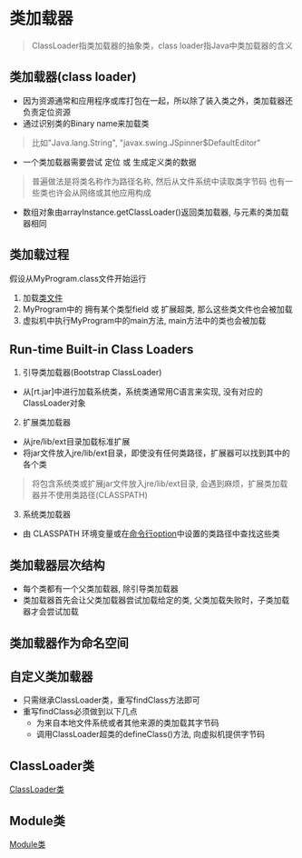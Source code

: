 # 类加载器

> ClassLoader指类加载器的抽象类，class loader指Java中类加载器的含义

## 类加载器(class loader)

- 因为资源通常和应用程序或库打包在一起，所以除了装入类之外，类加载器还负责定位资源
- 通过识别类的Binary name来加载类

> 比如"Java.lang.String", "javax.swing.JSpinner$DefaultEditor"

- 一个类加载器需要尝试 定位 或 生成定义类的数据

> 普遍做法是将类名称作为路径名称, 然后从文件系统中读取类字节码
> 也有一些类也许会从网络或其他应用构成

- 数组对象由arrayInstance.getClassLoader()返回类加载器, 与元素的类加载器相同

## 类加载过程

假设从MyProgram.class文件开始运行

1. 加载[类文件](Java_Class_File.md)
2. MyProgram中的 拥有某个类型field 或 扩展超类, 那么这些类文件也会被加载
3. 虚拟机中执行MyProgram中的main方法, main方法中的类也会被加载

## Run-time Built-in Class Loaders

1. 引导类加载器(Bootstrap ClassLoader)

- 从[rt.jar]中进行加载系统类，系统类通常用C语言来实现, 没有对应的ClassLoader对象

2. 扩展类加载器

- 从jre/lib/ext目录加载标准扩展
- 将jar文件放入jre/lib/ext目录，即使没有任何类路径，扩展器可以找到其中的各个类

> 将包含系统类或扩展jar文件放入jre/lib/ext目录, 会遇到麻烦，扩展类加载器并不使用类路径(CLASSPATH)

3. 系统类加载器

- 由 CLASSPATH 环境变量或在[命令行option](Java_Command_Javac.md)中设置的类路径中查找这些类

## 类加载器层次结构

- 每个类都有一个父类加载器, 除引导类加载器
- 类加载器首先会让父类加载器尝试加载给定的类, 父类加载失败时，子类加载器才会尝试加载

## 类加载器作为命名空间

## 自定义类加载器

- 只需继承ClassLoader类，重写findClass方法即可
- 重写findClass必须做到以下几点
  - 为来自本地文件系统或者其他来源的类加载其字节码
  - 调用ClassLoader超类的defineClass()方法, 向虚拟机提供字节码

## ClassLoader类

[ClassLoader类](Java_JVM_Class_ClassLoader.md)

## Module类

[Module类](Java_JVM_Class_Module.md)